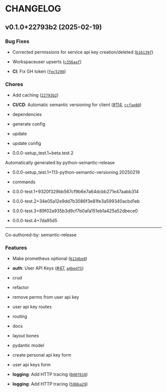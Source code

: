 # CHANGELOG


## v0.1.0+22793b2 (2025-02-19)

### Bug Fixes

- Corrected permissions for service api key creation/deleted
  ([`b16139f`](https://github.com/PtolemyLovesYou/ptolemy/commit/b16139f2698399f57e678eb8d138018e8d11c7f2))

- Workspaceuser upserts
  ([`c356aaf`](https://github.com/PtolemyLovesYou/ptolemy/commit/c356aaf045a75ff3aea9b1ef873e471730b5d55f))

- **CI**: Fix GH token
  ([`fec5298`](https://github.com/PtolemyLovesYou/ptolemy/commit/fec529898ad7a9b3ebeadd662b75f79715674574))

### Chores

- Add caching
  ([`22793b2`](https://github.com/PtolemyLovesYou/ptolemy/commit/22793b2fd8a0edc5b9fecccf556f71fa876808bf))

- **CI/CD**: Automatic semantic versioning for client
  ([#114](https://github.com/PtolemyLovesYou/ptolemy/pull/114),
  [`ccfae80`](https://github.com/PtolemyLovesYou/ptolemy/commit/ccfae80b067a2e4f43d161509dc51b785bcb8b24))

* dependencies

* generate config

* update

* update config

* 0.0.0-setup_test.1+beta.test.2

Automatically generated by python-semantic-release

* 0.0.0-setup_test.1+113-python-semantic-versioning.20250219

* commands

* 0.0.0-test.1+9320f329bb567cf9b6e7a64dcbb271e47aabb314

* 0.0.0-test.2+34e05a12e9dd7b3086f3e81fe3a599340acbd1eb

* 0.0.0-test.3+89f02a935b3d9cf7b0afa151eb1a425a52dbece0

* 0.0.0-test.4+7da95d5

---------

Co-authored-by: semantic-release <semantic-release>

### Features

- Make prometheus optional
  ([`6134be8`](https://github.com/PtolemyLovesYou/ptolemy/commit/6134be851d40f120601805274a50392b58d39baf))

- **auth**: User API Keys ([#47](https://github.com/PtolemyLovesYou/ptolemy/pull/47),
  [`a4bed75`](https://github.com/PtolemyLovesYou/ptolemy/commit/a4bed75f9e6c4019925c71b7cbd6213d62cdb2d5))

* crud

* refactor

* remove perms from user api key

* user api key routes

* routing

* docs

* layout bones

* pydantic model

* create personal api key form

* user api keys form

- **logging**: Add HTTP tracing
  ([`0d07618`](https://github.com/PtolemyLovesYou/ptolemy/commit/0d0761840f0b9c6364c0ba95556b17d46c26af65))

- **logging**: Add HTTP tracing
  ([`59bba29`](https://github.com/PtolemyLovesYou/ptolemy/commit/59bba296f2cd38105055a1a3b72aa0c3d18606ee))
